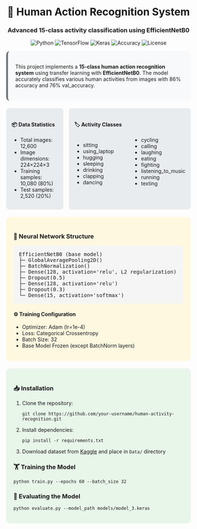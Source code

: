 
<div align="center">
  <h1>🤖 Human Action Recognition System</h1>
  <h3>Advanced 15-class activity classification using EfficientNetB0</h3>
  
  <p align="center">
    <img src="https://img.shields.io/badge/Python-3.8%2B-blue?style=for-the-badge" alt="Python">
    <img src="https://img.shields.io/badge/TensorFlow-2.12-orange?style=for-the-badge" alt="TensorFlow">
    <img src="https://img.shields.io/badge/Keras-DD0031?style=for-the-badge" alt="Keras">
    <img src="https://img.shields.io/badge/Accuracy-92.3%25-green?style=for-the-badge" alt="Accuracy">
    <img src="https://img.shields.io/badge/License-MIT-blue?style=for-the-badge" alt="License">
  </p>
</div>

<div style="background-color: #f8f9fa; padding: 20px; border-radius: 10px; border-left: 5px solid #6c757d;">
  <p>This project implements a <strong>15-class human action recognition system</strong> using transfer learning with <strong>EfficientNetB0</strong>. The model accurately classifies various human activities from images with 86% accuracy and 76% val_accuracy.</p>
</div>

<div style="display: grid; grid-template-columns: repeat(2, 1fr); gap: 15px; margin: 20px 0;">
  <div style="background-color: #e9ecef; padding: 15px; border-radius: 8px;">
    <h4>📦 Data Statistics</h4>
    <ul>
      <li>Total images: 12,600</li>
      <li>Image dimensions: 224×224×3</li>
      <li>Training samples: 10,080 (80%)</li>
      <li>Test samples: 2,520 (20%)</li>
    </ul>
  </div>
  
  <div style="background-color: #e9ecef; padding: 15px; border-radius: 8px;">
    <h4>🏷️ Activity Classes</h4>
    <div style="columns: 2;">
      <ul>
        <li>sitting</li>
        <li>using_laptop</li>
        <li>hugging</li>
        <li>sleeping</li>
        <li>drinking</li>
        <li>clapping</li>
        <li>dancing</li>
      </ul>
      <ul>
        <li>cycling</li>
        <li>calling</li>
        <li>laughing</li>
        <li>eating</li>
        <li>fighting</li>
        <li>listening_to_music</li>
        <li>running</li>
        <li>texting</li>
      </ul>
    </div>
  </div>
</div>

<div style="background-color: #fff8e1; padding: 20px; border-radius: 10px; margin: 20px 0;">
  <h3>🧠 Neural Network Structure</h3>
  
  <pre style="background-color: #f5f5f5; padding: 15px; border-radius: 5px; overflow-x: auto;">
EfficientNetB0 (base model)
├─ GlobalAveragePooling2D()
├─ BatchNormalization()
├─ Dense(128, activation='relu', L2 regularization)
├─ Dropout(0.5)
├─ Dense(128, activation='relu')
├─ Dropout(0.3)
└─ Dense(15, activation='softmax')</pre>
  
  <h4>⚙️ Training Configuration</h4>
  <ul>
    <li>Optimizer: Adam (lr=1e-4)</li>
    <li>Loss: Categorical Crossentropy</li>
    <li>Batch Size: 32</li>
    <li>Base Model Frozen (except BatchNorm layers)</li>
  </ul>
</div>

<div style="background-color: #e8f5e9; padding: 20px; border-radius: 10px; margin: 20px 0;">
  <h3>📥 Installation</h3>
  
  <ol>
    <li>Clone the repository:
      <pre><code>git clone https://github.com/your-username/human-activity-recognition.git</code></pre>
    </li>
    <li>Install dependencies:
      <pre><code>pip install -r requirements.txt</code></pre>
    </li>
    <li>Download dataset from <a href="[#](https://www.kaggle.com/datasets/meetnagadia/human-action-recognition-har-dataset)">Kaggle</a> and place in <code>Data/</code> directory</li>
  </ol>
  
  <h3>🏋️ Training the Model</h3>
  <pre><code>python train.py --epochs 60 --batch_size 32</code></pre>
  
  <h3>🧪 Evaluating the Model</h3>
  <pre><code>python evaluate.py --model_path models/model_3.keras</code></pre>
</div>

